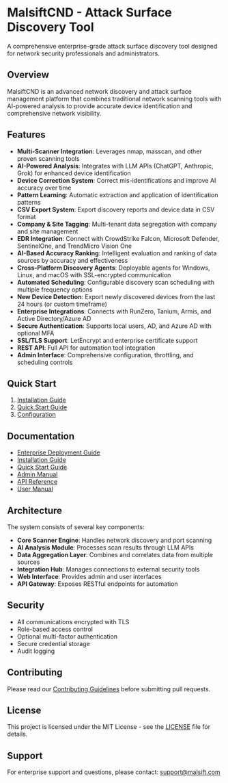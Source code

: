# MalsiftCND - Attack Surface Discovery Tool

A comprehensive enterprise-grade attack surface discovery tool designed for network security professionals and administrators.

## Overview

MalsiftCND is an advanced network discovery and attack surface management platform that combines traditional network scanning tools with AI-powered analysis to provide accurate device identification and comprehensive network visibility.

## Features

- **Multi-Scanner Integration**: Leverages nmap, masscan, and other proven scanning tools
- **AI-Powered Analysis**: Integrates with LLM APIs (ChatGPT, Anthropic, Grok) for enhanced device identification
- **Device Correction System**: Correct mis-identifications and improve AI accuracy over time
- **Pattern Learning**: Automatic extraction and application of identification patterns
- **CSV Export System**: Export discovery reports and device data in CSV format
- **Company & Site Tagging**: Multi-tenant data segregation with company and site management
- **EDR Integration**: Connect with CrowdStrike Falcon, Microsoft Defender, SentinelOne, and TrendMicro Vision One
- **AI-Based Accuracy Ranking**: Intelligent evaluation and ranking of data sources by accuracy and effectiveness
- **Cross-Platform Discovery Agents**: Deployable agents for Windows, Linux, and macOS with SSL-encrypted communication
- **Automated Scheduling**: Configurable discovery scan scheduling with multiple frequency options
- **New Device Detection**: Export newly discovered devices from the last 24 hours (or custom timeframe)
- **Enterprise Integrations**: Connects with RunZero, Tanium, Armis, and Active Directory/Azure AD
- **Secure Authentication**: Supports local users, AD, and Azure AD with optional MFA
- **SSL/TLS Support**: LetEncrypt and enterprise certificate support
- **REST API**: Full API for automation tool integration
- **Admin Interface**: Comprehensive configuration, throttling, and scheduling controls

## Quick Start

1. [Installation Guide](docs/installation.md)
2. [Quick Start Guide](docs/quickstart.md)
3. [Configuration](docs/configuration.md)

## Documentation

- [Enterprise Deployment Guide](docs/enterprise-deployment.md)
- [Installation Guide](docs/installation.md)
- [Quick Start Guide](docs/quickstart.md)
- [Admin Manual](docs/admin-manual.md)
- [API Reference](docs/api-reference.md)
- [User Manual](docs/user-manual.md)

## Architecture

The system consists of several key components:

- **Core Scanner Engine**: Handles network discovery and port scanning
- **AI Analysis Module**: Processes scan results through LLM APIs
- **Data Aggregation Layer**: Combines and correlates data from multiple sources
- **Integration Hub**: Manages connections to external security tools
- **Web Interface**: Provides admin and user interfaces
- **API Gateway**: Exposes RESTful endpoints for automation

## Security

- All communications encrypted with TLS
- Role-based access control
- Optional multi-factor authentication
- Secure credential storage
- Audit logging

## Contributing

Please read our [Contributing Guidelines](CONTRIBUTING.md) before submitting pull requests.

## License

This project is licensed under the MIT License - see the [LICENSE](LICENSE) file for details.

## Support

For enterprise support and questions, please contact: support@malsift.com
